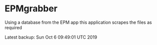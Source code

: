 # EPMgrabber
Using a database from the EPM app this application scrapes the files as required


Latest backup: Sun Oct 6 09:49:01 UTC 2019

